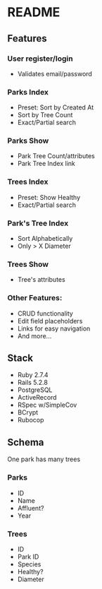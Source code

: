 # README

## Features

### User register/login
* Validates email/password

### Parks Index
* Preset: Sort by Created At
* Sort by Tree Count
* Exact/Partial search

### Parks Show
* Park Tree Count/attributes
* Park Tree Index link

### Trees Index
* Preset: Show Healthy
* Exact/Partial search

### Park's Tree Index
* Sort Alphabetically
* Only > X Diameter

### Trees Show
* Tree's attributes

### Other Features:
* CRUD functionality
* Edit field placeholders
* Links for easy navigation
* And more...

## Stack

* Ruby 2.7.4
* Rails 5.2.8
* PostgreSQL
* ActiveRecord
* RSpec w/SimpleCov
* BCrypt
* Rubocop

## Schema

One park has many trees

### Parks
* ID
* Name
* Affluent?
* Year

### Trees
* ID
* Park ID
* Species
* Healthy?
* Diameter